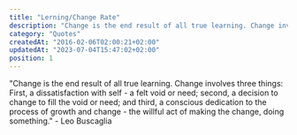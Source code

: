 ```yaml
---
title: "Lerning/Change Rate"
description: "Change is the end result of all true learning. Change involves three things: First, a dissatisfaction with self - a felt void or need; second, a decision to change to fill the void or need; and third, a conscious dedication to the process of growth and change - the willful act of making the change, doing something."
category: "Quotes"
createdAt: "2016-02-06T02:00:21+02:00"
updatedAt: "2023-07-04T15:47:02+02:00"
position: 1
---
```


"Change is the end result of all true learning. Change involves three things: First, a dissatisfaction with self - a felt void or need; second, a decision to change to fill the void or need; and third, a conscious dedication to the process of growth and change - the willful act of making the change, doing something." - Leo Buscaglia

